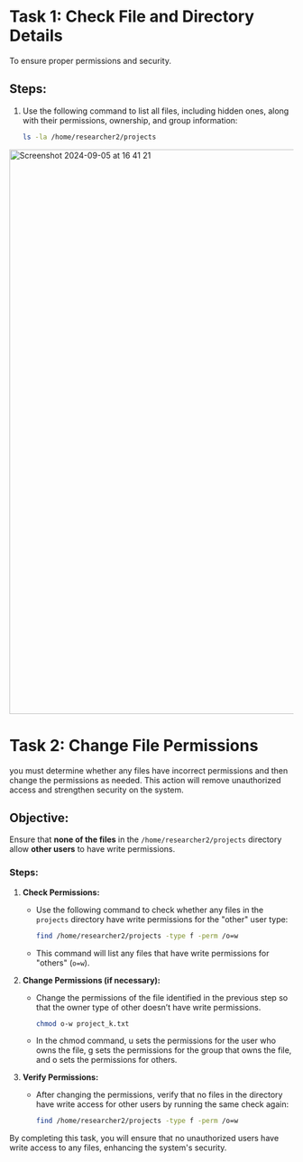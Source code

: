 # Task 1: Check File and Directory Details

To ensure proper permissions and security.

## Steps:

1. Use the following command to list all files, including hidden ones, along with their permissions, ownership, and group information:
   ```bash
   ls -la /home/researcher2/projects
<img width="1002" alt="Screenshot 2024-09-05 at 16 41 21" src="https://github.com/user-attachments/assets/33e2819b-108b-4da1-9324-ec6c67ca7407">

# Task 2: Change File Permissions

you must determine whether any files have incorrect permissions and then change the permissions as needed. This action will remove unauthorized access and strengthen security on the system.

## Objective:
Ensure that **none of the files** in the `/home/researcher2/projects` directory allow **other users** to have write permissions.

### Steps:

1. **Check Permissions:**
   - Use the following command to check whether any files in the `projects` directory have write permissions for the "other" user type:
     ```bash
     find /home/researcher2/projects -type f -perm /o=w
     ```
   - This command will list any files that have write permissions for "others" (`o=w`).

2. **Change Permissions (if necessary):**
   - Change the permissions of the file identified in the previous step so that the owner type of other doesn’t have write permissions.
     ```bash
     chmod o-w project_k.txt
     ```
   - In the chmod command, u sets the permissions for the user who owns the file, g sets the permissions for the group that owns the file, and o sets the permissions for others.

3. **Verify Permissions:**
   - After changing the permissions, verify that no files in the directory have write access for other users by running the same check again:
     ```bash
     find /home/researcher2/projects -type f -perm /o=w
     ```

By completing this task, you will ensure that no unauthorized users have write access to any files, enhancing the system's security.

